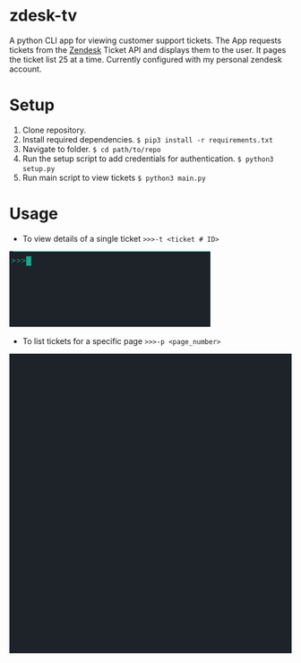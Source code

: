 # zdesk-tv
A python CLI app for viewing customer support tickets. The App requests tickets from the [Zendesk](https://www.zendesk.com/) Ticket API and displays them to the user. It pages the ticket list 25 at a time. Currently configured with my personal zendesk account. 
 

# Setup
1. Clone repository. 
2. Install required dependencies. `$ pip3 install -r requirements.txt`
3. Navigate to folder. `$ cd path/to/repo` 
4. Run the setup script to add credentials for authentication. `$ python3 setup.py`
5. Run main script to view tickets `$ python3 main.py`

# Usage

* To view details of a single ticket `>>>-t <ticket # ID>`

![Alt Text](ticket1.gif)

* To list tickets for a specific page `>>>-p <page_number>`

![Alt Text](ticket-list.gif)


